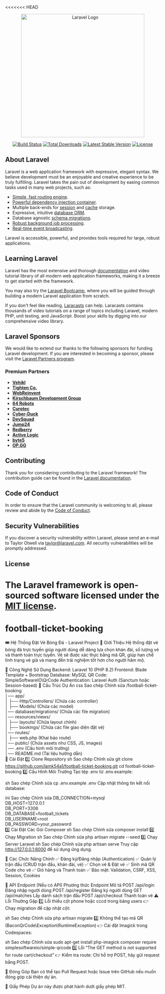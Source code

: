 <<<<<<< HEAD
<p align="center"><a href="https://laravel.com" target="_blank"><img src="https://raw.githubusercontent.com/laravel/art/master/logo-lockup/5%20SVG/2%20CMYK/1%20Full%20Color/laravel-logolockup-cmyk-red.svg" width="400" alt="Laravel Logo"></a></p>

<p align="center">
<a href="https://github.com/laravel/framework/actions"><img src="https://github.com/laravel/framework/workflows/tests/badge.svg" alt="Build Status"></a>
<a href="https://packagist.org/packages/laravel/framework"><img src="https://img.shields.io/packagist/dt/laravel/framework" alt="Total Downloads"></a>
<a href="https://packagist.org/packages/laravel/framework"><img src="https://img.shields.io/packagist/v/laravel/framework" alt="Latest Stable Version"></a>
<a href="https://packagist.org/packages/laravel/framework"><img src="https://img.shields.io/packagist/l/laravel/framework" alt="License"></a>
</p>

## About Laravel

Laravel is a web application framework with expressive, elegant syntax. We believe development must be an enjoyable and creative experience to be truly fulfilling. Laravel takes the pain out of development by easing common tasks used in many web projects, such as:

- [Simple, fast routing engine](https://laravel.com/docs/routing).
- [Powerful dependency injection container](https://laravel.com/docs/container).
- Multiple back-ends for [session](https://laravel.com/docs/session) and [cache](https://laravel.com/docs/cache) storage.
- Expressive, intuitive [database ORM](https://laravel.com/docs/eloquent).
- Database agnostic [schema migrations](https://laravel.com/docs/migrations).
- [Robust background job processing](https://laravel.com/docs/queues).
- [Real-time event broadcasting](https://laravel.com/docs/broadcasting).

Laravel is accessible, powerful, and provides tools required for large, robust applications.

## Learning Laravel

Laravel has the most extensive and thorough [documentation](https://laravel.com/docs) and video tutorial library of all modern web application frameworks, making it a breeze to get started with the framework.

You may also try the [Laravel Bootcamp](https://bootcamp.laravel.com), where you will be guided through building a modern Laravel application from scratch.

If you don't feel like reading, [Laracasts](https://laracasts.com) can help. Laracasts contains thousands of video tutorials on a range of topics including Laravel, modern PHP, unit testing, and JavaScript. Boost your skills by digging into our comprehensive video library.

## Laravel Sponsors

We would like to extend our thanks to the following sponsors for funding Laravel development. If you are interested in becoming a sponsor, please visit the [Laravel Partners program](https://partners.laravel.com).

### Premium Partners

- **[Vehikl](https://vehikl.com/)**
- **[Tighten Co.](https://tighten.co)**
- **[WebReinvent](https://webreinvent.com/)**
- **[Kirschbaum Development Group](https://kirschbaumdevelopment.com)**
- **[64 Robots](https://64robots.com)**
- **[Curotec](https://www.curotec.com/services/technologies/laravel/)**
- **[Cyber-Duck](https://cyber-duck.co.uk)**
- **[DevSquad](https://devsquad.com/hire-laravel-developers)**
- **[Jump24](https://jump24.co.uk)**
- **[Redberry](https://redberry.international/laravel/)**
- **[Active Logic](https://activelogic.com)**
- **[byte5](https://byte5.de)**
- **[OP.GG](https://op.gg)**

## Contributing

Thank you for considering contributing to the Laravel framework! The contribution guide can be found in the [Laravel documentation](https://laravel.com/docs/contributions).

## Code of Conduct

In order to ensure that the Laravel community is welcoming to all, please review and abide by the [Code of Conduct](https://laravel.com/docs/contributions#code-of-conduct).

## Security Vulnerabilities

If you discover a security vulnerability within Laravel, please send an e-mail to Taylor Otwell via [taylor@laravel.com](mailto:taylor@laravel.com). All security vulnerabilities will be promptly addressed.

## License

The Laravel framework is open-sourced software licensed under the [MIT license](https://opensource.org/licenses/MIT).
=======
# football-ticket-booking
🎟️ Hệ Thống Đặt Vé Bóng Đá - Laravel Project
📌 Giới Thiệu
Hệ thống đặt vé bóng đá trực tuyến giúp người dùng dễ dàng lựa chọn khán đài, số lượng vé và thanh toán trực tuyến. Vé sẽ được xác thực bằng mã QR, giúp hạn chế tình trạng vé giả và mang đến trải nghiệm tốt hơn cho người hâm mộ.

🚀 Công Nghệ Sử Dụng
Backend: Laravel 10 (PHP 8.2)
Frontend: Blade Template + Bootstrap
Database: MySQL
QR Code: SimpleSoftwareIO\QrCode
Authentication: Laravel Auth (Sanctum hoặc Session-based)
📂 Cấu Trúc Dự Án
css
Sao chép
Chỉnh sửa
/football-ticket-booking  
│── app/  
│   ├── Http/Controllers/ (Chứa các controller)  
│   ├── Models/ (Chứa các model)  
│── database/migrations/ (Chứa các file migration)  
│── resources/views/  
│   ├── layouts/ (Chứa layout chính)  
│   ├── bookings/ (Chứa các file giao diện đặt vé)  
│── routes/  
│   ├── web.php (Khai báo route)  
│── public/ (Chứa assets như CSS, JS, images)  
│── .env (Cấu hình môi trường)  
│── README.md (Tài liệu hướng dẫn)  
🔧 Cài Đặt
1️⃣ Clone Repository
sh
Sao chép
Chỉnh sửa
git clone https://github.com/lamk54a1/football-ticket-booking.git
cd football-ticket-booking
2️⃣ Cấu Hình Môi Trường
Tạo tệp .env từ .env.example:

sh
Sao chép
Chỉnh sửa
cp .env.example .env
Cập nhật thông tin kết nối database:

ini
Sao chép
Chỉnh sửa
DB_CONNECTION=mysql  
DB_HOST=127.0.0.1  
DB_PORT=3306  
DB_DATABASE=football_tickets  
DB_USERNAME=root  
DB_PASSWORD=your_password  
3️⃣ Cài Đặt Các Gói Composer
sh
Sao chép
Chỉnh sửa
composer install
4️⃣ Chạy Migration
sh
Sao chép
Chỉnh sửa
php artisan migrate --seed
5️⃣ Chạy Server Laravel
sh
Sao chép
Chỉnh sửa
php artisan serve
Truy cập http://127.0.0.1:8000 để sử dụng ứng dụng.

🎯 Các Chức Năng Chính
✅ Đăng ký/Đăng nhập (Authentication)
✅ Quản lý trận đấu (CRUD trận đấu, khán đài, vé)
✅ Chọn vé & Đặt vé
✅ Sinh mã QR Code cho vé
✅ Giỏ hàng và Thanh toán
✅ Bảo mật: Validation, CSRF, XSS, Session, Cookies

📜 API Endpoint (Nếu có API)
Phương thức	Endpoint	Mô tả
POST	/api/login	Đăng nhập người dùng
POST	/api/register	Đăng ký người dùng
GET	/api/matches	Lấy danh sách trận đấu
POST	/api/checkout	Thanh toán vé
⚠️ Lỗi Thường Gặp
1️⃣ Lỗi thiếu cột phone hoặc cccd trong bảng users
👉 Chạy migration để cập nhật cột:

sh
Sao chép
Chỉnh sửa
php artisan migrate
2️⃣ Không thể tạo mã QR (BaconQrCode\Exception\RuntimeException)
👉 Cài đặt Imagick trong Codespaces:

sh
Sao chép
Chỉnh sửa
sudo apt-get install php-imagick
composer require simplesoftwareio/simple-qrcode
3️⃣ Lỗi “The GET method is not supported for route cart/checkout”
👉 Kiểm tra route: Chỉ hỗ trợ POST, hãy gửi request bằng POST.

📌 Đóng Góp
Bạn có thể tạo Pull Request hoặc Issue trên GitHub nếu muốn đóng góp cải thiện dự án.

📜 Giấy Phép
Dự án này được phát hành dưới giấy phép MIT.
